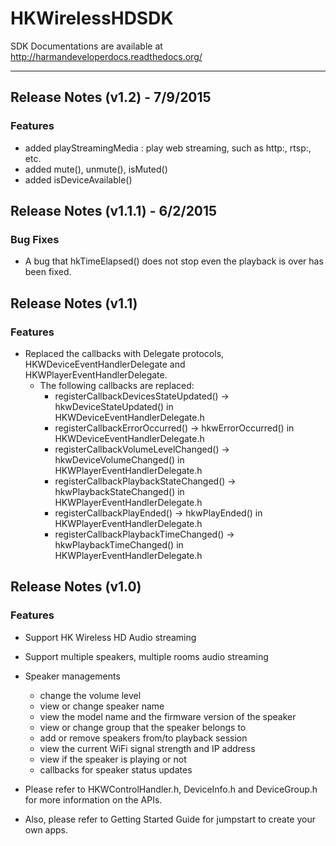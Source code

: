 # HKWirelessHDSDK

SDK Documentations are available at http://harmandeveloperdocs.readthedocs.org/

----
## Release Notes (v1.2) - 7/9/2015
### Features
* added playStreamingMedia : play web streaming, such as http:, rtsp:, etc.
* added mute(), unmute(), isMuted()
* added isDeviceAvailable()


## Release Notes (v1.1.1) - 6/2/2015
### Bug Fixes
* A bug that hkTimeElapsed() does not stop even the playback is over has been fixed.


## Release Notes (v1.1)
### Features
* Replaced the callbacks with Delegate protocols, HKWDeviceEventHandlerDelegate and HKWPlayerEventHandlerDelegate.
  - The following callbacks are replaced:
    - registerCallbackDevicesStateUpdated() -> hkwDeviceStateUpdated() in HKWDeviceEventHandlerDelegate.h
    - registerCallbackErrorOccurred() -> hkwErrorOccurred() in HKWDeviceEventHandlerDelegate.h
    - registerCallbackVolumeLevelChanged() -> hkwDeviceVolumeChanged() in HKWPlayerEventHandlerDelegate.h
    - registerCallbackPlaybackStateChanged() -> hkwPlaybackStateChanged() in HKWPlayerEventHandlerDelegate.h
    - registerCallbackPlayEnded() -> hkwPlayEnded() in HKWPlayerEventHandlerDelegate.h
    - registerCallbackPlaybackTimeChanged() -> hkwPlaybackTimeChanged() in HKWPlayerEventHandlerDelegate.h
    

## Release Notes (v1.0)

### Features
* Support HK Wireless HD Audio streaming
* Support multiple speakers, multiple rooms audio streaming
* Speaker managements
  - change the volume level
  - view or change speaker name
  - view the model name and the firmware version of the speaker
  - view or change group that the speaker belongs to
  - add or remove speakers from/to playback session
  - view the current WiFi signal strength and IP address
  - view if the speaker is playing or not
  - callbacks for speaker status updates


* Please refer to HKWControlHandler.h, DeviceInfo.h and DeviceGroup.h for more information on the APIs.

* Also, please refer to Getting Started Guide for jumpstart to create your own apps.
